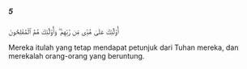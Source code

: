 ##### 5

<span class="ayah">أُو۟لَٰٓئِكَ عَلَىٰ هُدًۭى مِّن رَّبِّهِمْ ۖ وَأُو۟لَٰٓئِكَ هُمُ ٱلْمُفْلِحُونَ</span>

<span class="ayah_translation">Mereka itulah yang tetap mendapat petunjuk dari Tuhan mereka, dan merekalah orang-orang yang beruntung.</span>
